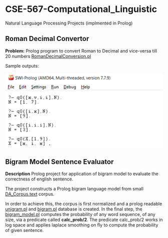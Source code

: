 # CSE-567-Computational_Linguistic
Natural Language Processing Projects (implmented in Prolog)

## Roman Decimal Convertor
**Problem:** Prolog program to convert Roman to Decimal and vice-versa till 20 numbers
[RomanDecimalConversion.pl](roman-decimal-convertor/RomanDecimalConversion.pl)

Sample outputs:

![output](roman-decimal-convertor/output/output.png)

## Bigram Model Sentence Evaluator
**Description** Prolog project for application of bigram model to evaluate the correctness of english sentence.

The project constructs a Prolog bigram language model from small [DA_Corpus.text](bigram-sentense-evaluator/DA_Corpus.txt) corpus.

In order to achieve this, the corpus is first normalized and a prolog readable [unigram.pl](bigram-sentense-evaluator/unigrams.pl) and [bigram.pl](bigram-sentense-evaluator/bigrams.pl) database is created. In the final step, the [bigram_model.pl](bigram-sentense-evaluator/bigram_model.pl) computes the probability of any word sequence, of any size, via a predicate called **calc_prob/2**. The predicate calc_prob/2 works in log space and applies laplace smoothing on fly to compute the probability of given sentence.
